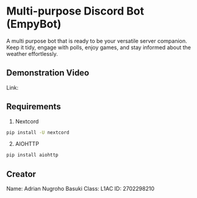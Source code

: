 # Multi-purpose Discord Bot (EmpyBot)
A multi purpose bot that is ready to be your versatile server companion. Keep it tidy, engage with polls, enjoy games, and stay informed about the weather effortlessly.

## Demonstration Video
Link: 

## Requirements

1. Nextcord
```sh
pip install -U nextcord
```

2. AIOHTTP
```sh
pip install aiohttp
```

## Creator
Name: Adrian Nugroho Basuki
Class: L1AC
ID: 2702298210
